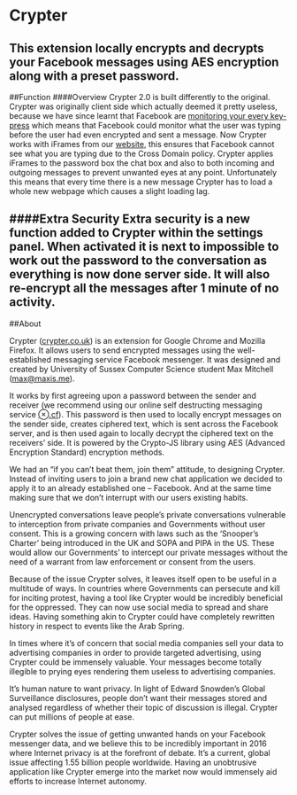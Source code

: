 # Crypter
This extension locally encrypts and decrypts your Facebook messages using AES encryption along with a preset password. 
-----

##Function
####Overview
Crypter 2.0 is built differently to the original. Crypter was originally client side which actually deemed it pretty useless, because we have since learnt that Facebook are [monitoring your every key-press](http://www.wired.co.uk/news/archive/2013-12/17/facebook-is-tracking-what-you-dont-do) which means that Facebook could monitor what the user was typing before the user had even encrypted and sent a message. Now Crypter works with iFrames from our [website](https://github.com/maxisme/crypter/tree/crypter-2.0/website/ext), this ensures that Facebook cannot see what you are typing due to the Cross Domain policy. Crypter applies iFrames to the password box the chat box and also to both incoming and outgoing messages to prevent unwanted eyes at any point. Unfortunately this means that every time there is a new message Crypter has to load a whole new webpage which causes a slight loading lag.

####Extra Security
Extra security is a new function added to Crypter within the settings panel. When activated it is next to impossible to work out the password to the conversation as everything is now done server side. It will also re-encrypt all the messages after 1 minute of no activity.
-----

##About

Crypter ([crypter.co.uk](https://crypter.co.uk)) is an extension for Google Chrome and Mozilla Firefox. It allows users to send encrypted messages using the well-established messaging service Facebook messenger. It was designed and created by University of Sussex Computer Science student Max Mitchell (max@maxis.me).

It works by first agreeing upon a password between the sender and receiver (we recommend using our online self destructing messaging service [⊗.cf](http://⊗.cf)). This password is then used to locally encrypt messages on the sender side, creates ciphered text, which is sent across the Facebook server, and is then used again to locally decrypt the ciphered text on the receivers’ side. It is powered by the Crypto-JS library using AES (Advanced Encryption Standard) encryption methods.

We had an “if you can’t beat them, join them” attitude, to designing Crypter. Instead of inviting users to join a brand new chat application we decided to apply it to an already established one – Facebook. And at the same time making sure that we don’t interrupt with our users existing habits.

Unencrypted conversations leave people’s private conversations vulnerable to interception from private companies and Governments without user consent. This is a growing concern with laws such as the ‘Snooper’s Charter’ being introduced in the UK and SOPA and PIPA in the US. These would allow our Governments’ to intercept our private messages without the need of a warrant from law enforcement or consent from the users.

Because of the issue Crypter solves, it leaves itself open to be useful in a multitude of ways. In countries where Governments can persecute and kill for inciting protest, having a tool like Crypter would be incredibly beneficial for the oppressed. They can now use social media to spread and share ideas. Having something akin to Crypter could have completely rewritten history in respect to events like the Arab Spring.

In times where it’s of concern that social media companies sell your data to advertising companies in order to provide targeted advertising, using Crypter could be immensely valuable. Your messages become totally illegible to prying eyes rendering them useless to advertising companies.

It’s human nature to want privacy. In light of Edward Snowden’s Global Surveillance disclosures, people don’t want their messages stored and analysed regardless of whether their topic of discussion is illegal. Crypter can put millions of people at ease.

Crypter solves the issue of getting unwanted hands on your Facebook messenger data, and we believe this to be incredibly important in 2016 where Internet privacy is at the forefront of debate. It’s a current, global issue affecting 1.55 billion people worldwide. Having an unobtrusive application like Crypter emerge into the market now would immensely aid efforts to increase Internet autonomy.